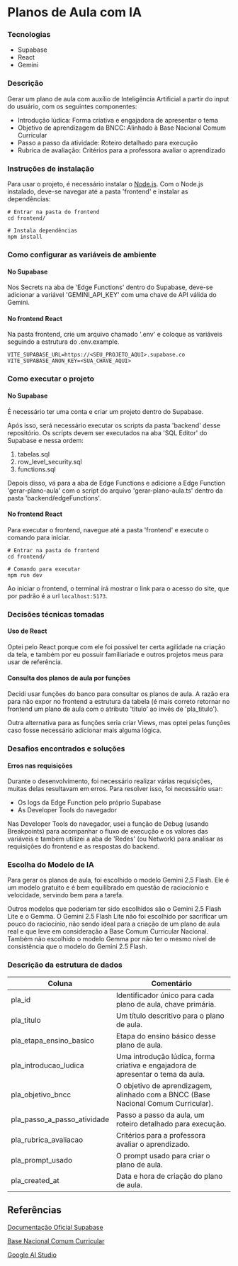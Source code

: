 # Planos de Aula com IA

### Tecnologias
- Supabase
- React
- Gemini

### Descrição

Gerar um plano de aula com auxílio de Inteligência Artificial a partir do input do usuário, com os seguintes componentes:
-  Introdução lúdica: Forma criativa e engajadora de apresentar o tema 
-  Objetivo de aprendizagem da BNCC: Alinhado à Base Nacional Comum Curricular 
-  Passo a passo da atividade: Roteiro detalhado para execução 
-  Rubrica de avaliação: Critérios para a professora avaliar o aprendizado

### Instruções de instalação

Para usar o projeto, é necessário instalar o [Node.js](https://nodejs.org/en/download). Com o Node.js instalado, deve-se navegar até a pasta 'frontend' e instalar as dependências:

```
# Entrar na pasta do frontend
cd frontend/

# Instala dependências
npm install
```

### Como configurar as variáveis de ambiente

#### No Supabase
Nos Secrets na aba de 'Edge Functions' dentro do Supabase, deve-se adicionar a variável 'GEMINI_API_KEY' com uma chave de API válida do Gemini.

#### No frontend React
Na pasta frontend, crie um arquivo chamado '.env' e coloque as variáveis seguindo a estrutura do .env.example.

```
VITE_SUPABASE_URL=https://<SEU_PROJETO_AQUI>.supabase.co
VITE_SUPABASE_ANON_KEY=<SUA_CHAVE_AQUI>
```

### Como executar o projeto

#### No Supabase

É necessário ter uma conta e criar um projeto dentro do Supabase.

Após isso, será necessário executar os scripts da pasta 'backend' desse repositório. Os scripts devem ser executados na aba 'SQL Editor' do Supabase e nessa ordem:

1. tabelas.sql
2. row_level_security.sql
3. functions.sql

Depois disso, vá para a aba de Edge Functions e adicione a Edge Function 'gerar-plano-aula' com o script do arquivo 'gerar-plano-aula.ts' dentro da pasta 'backend/edgeFunctions'.

#### No frontend React

Para executar o frontend, navegue até a pasta 'frontend' e execute o comando para iniciar.
```
# Entrar na pasta do frontend
cd frontend/

# Comando para executar
npm run dev
```

Ao iniciar o frontend, o terminal irá mostrar o link para o acesso do site, que por padrão é a url ```localhost:5173```.

### Decisões técnicas tomadas

#### Uso de React
Optei pelo React porque com ele foi possível ter certa agilidade na criação da tela, e também por eu possuir familiariade e outros projetos meus para usar de referência.

#### Consulta dos planos de aula por funções
Decidi usar funções do banco para consultar os planos de aula. A razão era para não expor no frontend a estrutura da tabela (é mais correto retornar no frontend um plano de aula com o atributo 'titulo' ao invés de 'pla_titulo').

Outra alternativa para as funções seria criar Views, mas optei pelas funções caso fosse necessário adicionar mais alguma lógica.

### Desafios encontrados e soluções

#### Erros nas requisições
Durante o desenvolvimento, foi necessário realizar várias requisições, muitas delas resultavam em erros. Para resolver isso, foi necessário usar:
- Os logs da Edge Function pelo próprio Supabase
- As Developer Tools do navegador

Nas Developer Tools do navegador, usei a função de Debug (usando Breakpoints) para acompanhar o fluxo de execução e os valores das variáveis e também utilizei a aba de 'Redes' (ou Network) para analisar as requisições do frontend e as respostas do backend.

### Escolha do Modelo de IA

Para gerar os planos de aula, foi escolhido o modelo Gemini 2.5 Flash. Ele é um modelo   gratuito e é bem equilibrado em questão de raciocíonio e velocidade, servindo bem para a tarefa.

Outros modelos que poderiam ter sido escolhidos são o Gemini 2.5 Flash Lite e o Gemma. O Gemini 2.5 Flash Lite não foi escolhido por sacrificar um pouco do raciocínio, não sendo ideal para a criação de um plano de aula real e que leve em consideração a Base Comum Curricular Nacional. Também não escolhido o modelo Gemma por não ter o mesmo nível de consistência que o modelo do Gemini 2.5 Flash.

### Descrição da estrutura de dados
| Coluna                      | Comentário                                                                        |
| --------------------------- | --------------------------------------------------------------------------------- |
| pla_id                      | Identificador único para cada plano de aula, chave primária.                      |
| pla_titulo                  | Um título descritivo para o plano de aula.                                        |
| pla_etapa_ensino_basico     | Etapa do ensino básico desse plano de aula.                                       |
| pla_introducao_ludica       | Uma introdução lúdica, forma criativa e engajadora de apresentar o tema da aula.  |
| pla_objetivo_bncc           | O objetivo de aprendizagem, alinhado com a BNCC (Base Nacional Comum Curricular). |
| pla_passo_a_passo_atividade | Passo a passo da aula, um roteiro detalhado para execução.                        |
| pla_rubrica_avaliacao       | Critérios para a professora avaliar o aprendizado.                                |
| pla_prompt_usado            | O prompt usado para criar o plano de aula.                                        |
| pla_created_at              | Data e hora de criação do plano de aula.                                          |

## Referências

[Documentação Oficial Supabase](https://supabase.com/docs)

[Base Nacional Comum Curricular](https://basenacionalcomum.mec.gov.br/)

[Google AI Studio](http://aistudio.google.com/)
